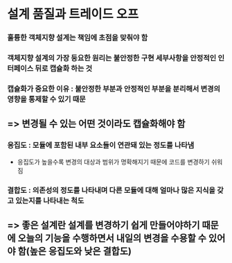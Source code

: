 # 설계 품질과 트레이드 오프
### 훌륭한 객체지향 설계는 책임에 초점을 맞춰야 함
### 객체지향 설계의 가장 둥요한 원리는 불안정한 구현 세부사항을 안정적인 인터페이스 뒤로 캡슐화 하는 것 
### 캡슐화가 중요한 이유 : 불안정한 부분과 안정적인 부분을 분리해서 변경의 영향을 통제할 수 있기 때문
## => 변경될 수 있는 어떤 것이라도 캡슐화해야 함

### 응집도 : 모듈에 포함된 내부 요소들이 연관돼 있는 정도를 나타냄
- 응집도가 높을수록 변경의 대상과 범위가 명확해지기 때문에 코드를 변경하기 쉬워짐
### 결합도 : 의존성의 정도를 나타내며 다른 모듈에 대해 얼마나 많은 지식을 갖고 있는지를 나타내는 척도

## => 좋은 설계란 설계를 변경하기 쉽게 만들어야하기 때문에 오늘의 기능을 수행하면서 내일의 변경을 수용할 수 있어야 함(높은 응집도와 낮은 결합도)
